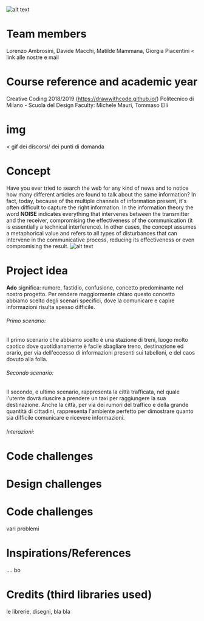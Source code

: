 ![alt text](https://github.com/drawwithcode/2018-group-work-group-08/blob/master/imgr/logo.PNG)
# Team members
Lorenzo Ambrosini, Davide Macchi, Matilde Mammana, Giorgia Piacentini
< link alle nostre e mail
# Course reference and academic year
Creative Coding 2018/2019 (https://drawwithcode.github.io/)
Politecnico di Milano - Scuola del Design
Faculty: Michele Mauri, Tommaso Elli
# img
< gif dei discorsi/ dei punti di domanda
# Concept
Have you ever tried to search the web for any kind of news and to notice how many different articles are found to talk about the same information?
In fact, today, because of the multiple channels of information present, it's often difficult to capture the right information. 
In the information theory the word **NOISE** indicates everything that intervenes between the transmitter and the receiver, compromising the effectiveness of the communication (it is essentially a technical interference).
In other cases, the concept assumes a metaphorical value and refers to all types of disturbances that can intervene in the communicative process, reducing its effectiveness or even compromising the result.
![alt text](https://github.com/drawwithcode/2018-group-work-group-08/blob/master/imgr/schema.jpg)

# Project idea

**Ado** significa: rumore, fastidio, confusione, concetto predominante nel nostro progetto.
Per rendere maggiormente chiaro questo concetto abbiamo scelto degli scenari specifici, dove la comunicare e capire informazioni risulta spesso difficile.

###### Primo scenario:
Il primo scenario che abbiamo scelto è una stazione di treni, luogo molto caotico dove quotidianamente è facile sbagliare treno, destinazione ed orario, per via dell'eccesso di informazioni presenti sui tabelloni, e del caos dovuto alla folla.

###### Secondo scenario:
Il secondo, e ultimo scenario, rappresenta la città trafficata, nel quale l'utente dovrà riuscire a prendere un taxi per raggiungere la sua destinazione. Anche la città, per via dei rumori del traffico e della grande quantità di cittadini, rappresenta l'ambiente perfetto per dimostrare quanto sia difficile comunicare e ricevere informazioni.

###### Interazioni:



# Code challenges
# Design challenges
# Code challenges

vari problemi
# Inspirations/References
.... bo
# Credits (third libraries used)
le librerie, disegni, bla bla 


